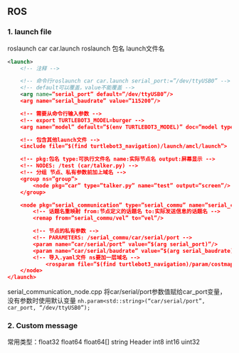 ## ROS
### 1. launch file
roslaunch car car.launch
roslaunch 包名 launch文件名
```xml
<launch>
	<!-- 注释 -->

	<!-- 命令行roslaunch car car.launch serial_port:=”/dev/ttyUSB0” -->
	<!-- default可以覆盖，value不能覆盖 -->
	<arg name=”serial_port” default=”/dev/ttyUSB0”/>
	<arg name=”serial_baudrate” value=”115200”/>

	<!-- 需要从命令行输入参数 -->
	<!-- export TURTLEBOT3_MODEL=burger -->
	<arg name=”model” default=”$(env TURTLEBOT3_MODEL)” doc=”model type [burger, waffle, waffle_pi]”/>

	<!-- 包含其他launch文件 -->
	<include file=”$(find turtlebot3_navigation)/launch/amcl/launch”>

	<!-- pkg:包名 type:可执行文件名 name:实际节点名 output:屏幕显示 -->
	<!-- NODES: /test (car/talker.py) -->
	<!-- 分组 节点、私有参数前加上域名 -->
	<group ns=”group”>
		<node pkg=”car” type=”talker.py” name=”test” output=”screen”/>
	</group>

	<node pkg=”serial_communication” type=”serial_commu” name=”serial_commu” output=”screen”>
		<!-- 话题名重映射 from:节点定义的话题名 to:实际发送信息的话题名 -->
		<remap from=”serial_commu/vel” to=”vel”/>

		<!-- 节点的私有参数 -->
		<!-- PARAMETERS: /serial_commu/car/serial/port -->
		<param name=”car/serial/port” value=”$(arg serial_port)”/>
		<param name=”car/serial/baudrate” value=”$(arg serial_baudrate)”/>
		<!-- 导入.yaml文件 ns要加一层域名 -->
    		<rosparam file=”$(find turtlebot3_navigation)/param/costmap_common_params_$(arg model).yaml” command=”load” ns=”global_costmap”/>
  	</node>	
</launch>
```

serial_communication_node.cpp
将car/serial/port参数值赋给car_port变量，没有参数时使用默认变量
`nh.param<std::string>(“car/serial/port”, car_port, “/dev/ttyUSB0”);`
### 2. Custom message
常用类型：float32 float64 float64[]
string Header int8 int16 uint32


